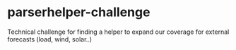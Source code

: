 # parserhelper-challenge
Technical challenge for finding a helper to expand our coverage for external forecasts (load, wind, solar..)
